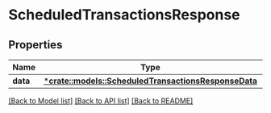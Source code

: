 # ScheduledTransactionsResponse

## Properties

Name | Type | Description | Notes
------------ | ------------- | ------------- | -------------
**data** | [***crate::models::ScheduledTransactionsResponseData**](ScheduledTransactionsResponse_data.md) |  | 

[[Back to Model list]](../README.md#documentation-for-models) [[Back to API list]](../README.md#documentation-for-api-endpoints) [[Back to README]](../README.md)


